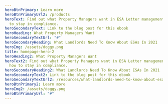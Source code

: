 ```yaml
---
heroBtnPrimary: Learn more
heroBtnPrimaryUrl2: /products
heroText: Find out what Property Managers want in ESA Letter management, and how
  to stay in compliance.
heroSecondaryText: Link to the blog post for this ebook
heroHeading: What Property Managers Want
heroSecondaryTextUrl: "#"
heroSecondaryHeading: What Landlords Need To Know About ESAs In 2021
heroImg: /assets/doggy.png
title: homepage-hero-2
heroHeading2: What Property Managers Want
heroText2: Find out what Property Managers want in ESA Letter management, and
  how to stay in compliance.
heroSecondaryHeading2: What Landlords Need To Know About ESAs In 2021
heroSecondaryText2: Link to the blog post for this ebook
heroSecondaryTextUrl2: /resources/what-landlords-need-to-know-about-esas-in-2021
heroBtnPrimary2: Learn more
heroImg2: /assets/doggy.png
heroBtnPrimaryUrl: "#"
---
```

